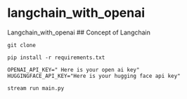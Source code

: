 # langchain_with_openai
Langchain_with_openai
                                  ## Concept of Langchain

```
git clone
```
```
pip install -r requirements.txt
```
```
OPENAI_API_KEY=" Here is your open ai key"
HUGGINGFACE_API_KEY="Here is your hugging face api key"
```
```
stream run main.py
```
